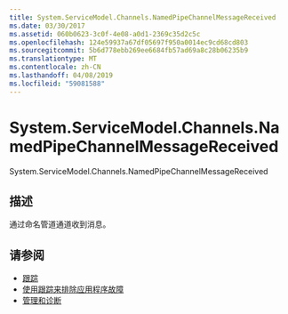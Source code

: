 ```yaml
---
title: System.ServiceModel.Channels.NamedPipeChannelMessageReceived
ms.date: 03/30/2017
ms.assetid: 060b0623-3c0f-4e08-a0d1-2369c35d2c5c
ms.openlocfilehash: 124e59937a67df05697f950a0014ec9cd68cd803
ms.sourcegitcommit: 5b6d778ebb269ee6684fb57ad69a8c28b06235b9
ms.translationtype: MT
ms.contentlocale: zh-CN
ms.lasthandoff: 04/08/2019
ms.locfileid: "59081588"
---
```

# <a name="systemservicemodelchannelsnamedpipechannelmessagereceived"></a>System.ServiceModel.Channels.NamedPipeChannelMessageReceived
System.ServiceModel.Channels.NamedPipeChannelMessageReceived  
  
## <a name="description"></a>描述  
 通过命名管道通道收到消息。  
  
## <a name="see-also"></a>请参阅

- [跟踪](../../../../../docs/framework/wcf/diagnostics/tracing/index.md)
- [使用跟踪来排除应用程序故障](../../../../../docs/framework/wcf/diagnostics/tracing/using-tracing-to-troubleshoot-your-application.md)
- [管理和诊断](../../../../../docs/framework/wcf/diagnostics/index.md)
